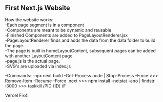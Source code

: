 ## First Next.js Website

How the website works:  
  -Each page segment is in a component  
  -Components are meant to be dynamic and reusable  
  -Finished Components are added to PageLayoutRenderer.jsx  
  -PageLayoutRenderer finds and adds the data from the data folder to build the page.  
  -The page is built in homeLayoutContent, subsequent pages can be added with another LayoutContent page.  
  -page.js is the actual page.  
  -SVG's are uploaded via index.js  

-Commands:
-npx next build
-Get-Process node | Stop-Process -Force  >>> Remove-Item -Recurse -Force .next >>> npm install
-netstat -ano | findstr :3000 >>> taskkill /PID {ID} /F

Vercel Fix4